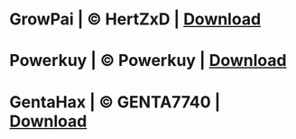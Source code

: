 # GrowPai  | ©️ HertZxD | [Download](https://github.com/GrowtopiaHackers/Growtopia-Cheats/releases/tag/GrowPai)
# Powerkuy | ©️ Powerkuy | [Download](https://github.com/GrowtopiaHackers/Growtopia-Cheats/releases/tag/Powerkuy)
# GentaHax | ©️ GENTA7740 | [Download](https://github.com/GrowtopiaHackers/Growtopia-Cheats/releases/tag/GentaHax)
